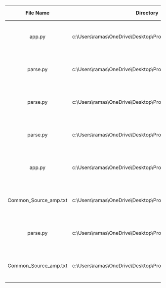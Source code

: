 | File Name | Directory | Files affected | Time Stamp |
|:---:|:---:|:---:|:---:|
| app.py | c:\Users\ramas\OneDrive\Desktop\Programs\Python\Startup101 | 15 | Sat, 01 Mar 2025 10:23:46 GMT |
| parse.py | c:\Users\ramas\OneDrive\Desktop\Programs\Python\Startup101 | 41 | Sat, 01 Mar 2025 10:53:46 GMT |
| parse.py | c:\Users\ramas\OneDrive\Desktop\Programs\Python\Startup101 | 96 | Sat, 01 Mar 2025 11:23:46 GMT |
| parse.py | c:\Users\ramas\OneDrive\Desktop\Programs\Python\Startup101 | 95 | Sat, 01 Mar 2025 11:53:46 GMT |
| app.py | c:\Users\ramas\OneDrive\Desktop\Programs\Python\Startup101 | 156 | Sat, 01 Mar 2025 12:53:36 GMT |
| Common_Source_amp.txt | c:\Users\ramas\OneDrive\Desktop\Programs\Python\Startup101 | 8 | Sat, 01 Mar 2025 13:39:03 GMT |
| parse.py | c:\Users\ramas\OneDrive\Desktop\Programs\Python\Startup101 | 8 | Sat, 01 Mar 2025 14:09:03 GMT |
| Common_Source_amp.txt | c:\Users\ramas\OneDrive\Desktop\Programs\Python\Startup101 | 197 | Sat, 01 Mar 2025 14:39:03 GMT |
